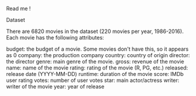 Read me !


Dataset

There are 6820 movies in the dataset (220 movies per year, 1986-2016). Each movie has the following attributes:

budget: the budget of a movie. Some movies don't have this, so it appears as 0
company: the production company
country: country of origin
director: the director
genre: main genre of the movie.
gross: revenue of the movie
name: name of the movie
rating: rating of the movie (R, PG, etc.)
released: release date (YYYY-MM-DD)
runtime: duration of the movie
score: IMDb user rating
votes: number of user votes
star: main actor/actress
writer: writer of the movie
year: year of release
